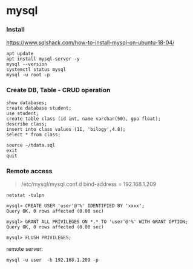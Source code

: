# mysql
### Install
https://www.sqlshack.com/how-to-install-mysql-on-ubuntu-18-04/
```
apt update
apt install mysql-server -y
mysql --version
systemctl status mysql
mysql -u root -p
```
### Create DB, Table - CRUD operation
```
show databases;
create database student;
use student;
create table class (id int, name varchar(50), gpa float);
describe class;
insert into class values (11, 'bilogy',4.8);
select * from class;

source ~/tdata.sql
exit 
quit
```
### Remote access
> /etc/mysql/mysql.conf.d
> bind-address        = 192.168.1.209
```
netstat -tulpn
```
```
mysql> CREATE USER 'user'@'%' IDENTIFIED BY 'xxxx';
Query OK, 0 rows affected (0.00 sec)

mysql> GRANT ALL PRIVILEGES ON *.* TO 'user'@'%' WITH GRANT OPTION;
Query OK, 0 rows affected (0.00 sec)

mysql> FLUSH PRIVILEGES;
```

remote server:
```
mysql -u user  -h 192.168.1.209 -p
```
